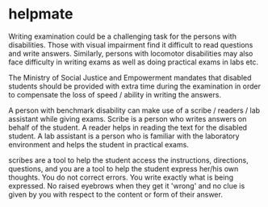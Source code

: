 # helpmate

Writing examination could be a challenging task for the persons with disabilities. Those with
visual impairment find it difficult to read questions and write answers. Similarly, persons with
locomotor disabilities may also face difficulty in writing exams as well as doing practical
exams in labs etc.

The Ministry of Social Justice and Empowerment mandates that disabled students should be
provided with extra time during the examination in order to compensate the loss of speed /
ability in writing the answers.

A person with benchmark disability can make use of a scribe / readers / lab assistant while
giving exams. Scribe is a person who writes answers on behalf of the student. A reader helps
in reading the text for the disabled student. A lab assistant is a person who is familiar with the
laboratory environment and helps the student in practical exams.

scribes are a tool to help the student access the instructions, directions, questions, and you are
a tool to help the student express her/his own thoughts. You do not correct errors. You write
exactly what is being expressed. No raised eyebrows when they get it 'wrong' and no clue is
given by you with respect to the content or form of their answer.
